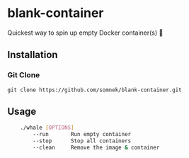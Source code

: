 # blank-container
Quickest way to spin up empty Docker container(s) 🧩

## Installation

### Git Clone
```
git clone https://github.com/somnek/blank-container.git
```

## Usage
```bash
    ./whale [OPTIONS]
        --run       Run empty container
        --stop      Stop all containers
        --clean     Remove the image & container
```
